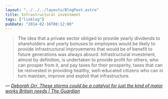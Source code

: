 ```yaml
---
layout: "../../../layouts/BlogPost.astro"
title: Infrastructural investment
tags: ["linklog"]
pubDate: "2014-02-16T08:12:00"
---
```


> The idea that a private sector obliged to provide yearly dividends to shareholders and yearly bonuses to employees would be likely to provide infrastructural improvements that would be of benefit to future generations was always absurd. Infrastructural investment, almost by definition, is undertaken to provide profit for others, who can prosper from it, and pay taxes for their prosperity, taxes that can be reinvested in providing healthy, well-educated citizens who can in turn maintain, improve and exploit that infrastructure.

— <cite>[Deborah Orr, _These storms could be a catalyst for just the kind of major works Britain needs | The Guardian_](http://www.theguardian.com/commentisfree/2014/feb/14/storms-catalyst-for-major-works-britain-needs)</cite>
